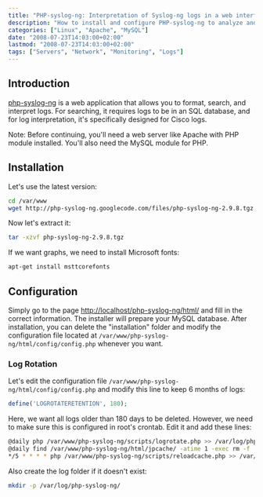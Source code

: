 ```yaml
---
title: "PHP-syslog-ng: Interpretation of Syslog-ng logs in a web interface"
description: "How to install and configure PHP-syslog-ng to analyze and interpret syslog logs in a web interface"
categories: ["Linux", "Apache", "MySQL"]
date: "2008-07-23T14:03:00+02:00"
lastmod: "2008-07-23T14:03:00+02:00"
tags: ["Servers", "Network", "Monitoring", "Logs"]
---
```


## Introduction

[php-syslog-ng](https://code.google.com/p/php-syslog-ng/) is a web application that allows you to format, search, and interpret logs. For searching, it requires logs to be in an SQL database, and for log interpretation, it's specifically designed for Cisco logs.

Note: Before continuing, you'll need a web server like Apache with PHP module installed. You'll also need the MySQL module for PHP.

## Installation

Let's use the latest version:

```bash
cd /var/www
wget http://php-syslog-ng.googlecode.com/files/php-syslog-ng-2.9.8.tgz
```

Now let's extract it:

```bash
tar -xzvf php-syslog-ng-2.9.8.tgz
```

If we want graphs, we need to install Microsoft fonts:

```bash
apt-get install msttcorefonts
```

## Configuration

Simply go to the page [http://localhost/php-syslog-ng/html/](http://localhost/php-syslog-ng/html/) and fill in the correct information. The installer will prepare your MySQL database. After installation, you can delete the "installation" folder and modify the configuration file located at `/var/www/php-syslog-ng/html/config/config.php` whenever you want.

### Log Rotation

Let's edit the configuration file `/var/www/php-syslog-ng/html/config/config.php` and modify this line to keep 6 months of logs:

```php
define('LOGROTATERETENTION', 180);
```

Here, we want all logs older than 180 days to be deleted. However, we need to make sure this is configured in root's crontab. Edit it and add these lines:

```bash
@daily php /var/www/php-syslog-ng/scripts/logrotate.php >> /var/log/php-syslog-ng/logrotate.log
@daily find /var/www/php-syslog-ng/html/jpcache/ -atime 1 -exec rm -f '{}' ';'
*/5 * * * * php /var/www/php-syslog-ng/scripts/reloadcache.php >> /var/log/php-syslog-ng/reloadcache.log
```

Also create the log folder if it doesn't exist:

```bash
mkdir -p /var/log/php-syslog-ng/
```
